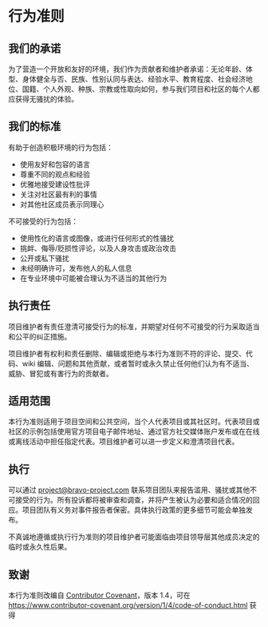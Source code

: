 # 行为准则

## 我们的承诺

为了营造一个开放和友好的环境，我们作为贡献者和维护者承诺：无论年龄、体型、身体健全与否、民族、性别认同与表达、经验水平、教育程度、社会经济地位、国籍、个人外观、种族、宗教或性取向如何，参与我们项目和社区的每个人都应获得无骚扰的体验。

## 我们的标准

有助于创造积极环境的行为包括：

- 使用友好和包容的语言
- 尊重不同的观点和经验
- 优雅地接受建设性批评
- 关注对社区最有利的事情
- 对其他社区成员表示同理心

不可接受的行为包括：

- 使用性化的语言或图像，或进行任何形式的性骚扰
- 挑衅、侮辱/贬损性评论，以及人身攻击或政治攻击
- 公开或私下骚扰
- 未经明确许可，发布他人的私人信息
- 在专业环境中可能被合理认为不适当的其他行为

## 执行责任

项目维护者有责任澄清可接受行为的标准，并期望对任何不可接受的行为采取适当和公平的纠正措施。

项目维护者有权利和责任删除、编辑或拒绝与本行为准则不符的评论、提交、代码、wiki 编辑、问题和其他贡献，或者暂时或永久禁止任何他们认为有不适当、威胁、冒犯或有害行为的贡献者。

## 适用范围

本行为准则适用于项目空间和公共空间，当个人代表项目或其社区时。代表项目或社区的示例包括使用官方项目电子邮件地址、通过官方社交媒体账户发布或在在线或离线活动中担任指定代表。项目维护者可以进一步定义和澄清项目代表。

## 执行

可以通过 project@bravo-project.com 联系项目团队来报告滥用、骚扰或其他不可接受的行为。所有投诉都将被审查和调查，并将产生被认为必要和适合情况的回应。项目团队有义务对事件报告者保密。具体执行政策的更多细节可能会单独发布。

不真诚地遵循或执行行为准则的项目维护者可能面临由项目领导层其他成员决定的临时或永久性后果。

## 致谢

本行为准则改编自 [Contributor Covenant][homepage]，版本 1.4，可在 https://www.contributor-covenant.org/version/1/4/code-of-conduct.html 获得

[homepage]: https://www.contributor-covenant.org
